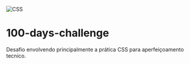 ![CSS](https://user-images.githubusercontent.com/38814333/151447356-7f0efff4-ffb2-41fe-8f69-c0b958e39874.png)
# 100-days-challenge
Desafio envolvendo principalmente a prática CSS para aperfeiçoamento tecnico.
